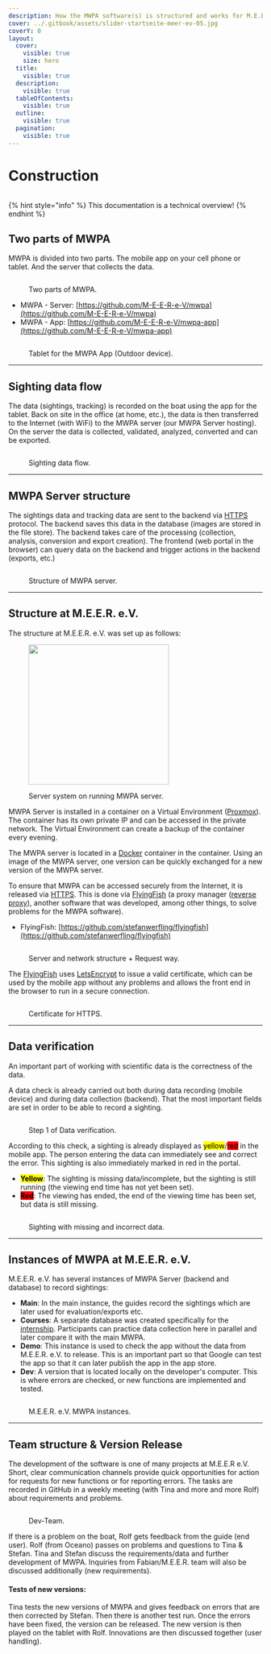 ```yaml
---
description: How the MWPA software(s) is structured and works for M.E.E.R. e.V.
cover: ../.gitbook/assets/slider-startseite-meer-ev-05.jpg
coverY: 0
layout:
  cover:
    visible: true
    size: hero
  title:
    visible: true
  description:
    visible: true
  tableOfContents:
    visible: true
  outline:
    visible: true
  pagination:
    visible: true
---
```


# Construction

<figure><img src="../.gitbook/assets/whale-ico.png" alt=""><figcaption></figcaption></figure>

{% hint style="info" %}
This documentation is a technical overview!
{% endhint %}

## Two parts of MWPA

MWPA is divided into two parts.  The mobile app on your cell phone or tablet. And the server that collects the data.

<figure><img src="../.gitbook/assets/meer_appparts.png" alt=""><figcaption><p>Two parts of MWPA.</p></figcaption></figure>

* MWPA - Server: [https://github.com/M-E-E-R-e-V/mwpa](https://github.com/M-E-E-R-e-V/mwpa)
* MWPA - App: [https://github.com/M-E-E-R-e-V/mwpa-app](https://github.com/M-E-E-R-e-V/mwpa-app)

<figure><img src="../.gitbook/assets/Newsbeitrag_App.png" alt=""><figcaption><p>Tablet for the MWPA App (Outdoor device).</p></figcaption></figure>



***

## Sighting data flow

The data (sightings, tracking) is recorded on the boat using the app for the tablet. Back on site in the office (at home, etc.), the data is then transferred to the Internet (with WiFi) to the MWPA server (our MWPA Server hosting). On the server the data is collected, validated, analyzed, converted and can be exported.

<figure><img src="../.gitbook/assets/sighting_flow.png" alt=""><figcaption><p>Sighting data flow.</p></figcaption></figure>



***

## MWPA Server structure

The sightings data and tracking data are sent to the backend via [HTTPS](https://de.wikipedia.org/wiki/Hypertext\_Transfer\_Protocol\_Secure) protocol. The backend saves this data in the database (images are stored in the file store). The backend takes care of the processing (collection, analysis, conversion and export creation). The frontend (web portal in the browser) can query data on the backend and trigger actions in the backend (exports, etc.)

<figure><img src="../.gitbook/assets/mwpa_server_structure.png" alt=""><figcaption><p>Structure of MWPA server.</p></figcaption></figure>



***

## Structure at M.E.E.R. e.V.

The structure at M.E.E.R. e.V. was set up as follows:

<figure><img src="../.gitbook/assets/mwpa_server_system (1).png" alt="" width="278"><figcaption><p>Server system on running MWPA server.</p></figcaption></figure>

MWPA Server is installed in a container on a Virtual Environment ([Proxmox](https://www.proxmox.com/de/)). The container has its own private IP and can be accessed in the private network. The Virtual Environment can create a backup of the container every evening.&#x20;

The MWPA server is located in a [Docker](https://www.docker.com/) container in the container. Using an image of the MWPA server, one version can be quickly exchanged for a new version of the MWPA server.

To ensure that MWPA can be accessed securely from the Internet, it is released via [HTTPS](https://de.wikipedia.org/wiki/Hypertext\_Transfer\_Protocol\_Secure). This is done via [FlyingFish](https://flying-fish.gitbook.io/flyingfish/) (a proxy manager ([reverse proxy](https://de.wikipedia.org/wiki/Reverse\_Proxy)), another software that was developed, among other things, to solve problems for the MWPA software).

* FlyingFish: [https://github.com/stefanwerfling/flyingfish](https://github.com/stefanwerfling/flyingfish)

<figure><img src="../.gitbook/assets/mwpa_server_request.png" alt=""><figcaption><p>Server and network structure + Request way. </p></figcaption></figure>

The [FlyingFish](https://flying-fish.gitbook.io/flyingfish/) uses [LetsEncrypt](https://letsencrypt.org/de/) to issue a valid certificate, which can be used by the mobile app without any problems and allows the front end in the browser to run in a secure connection.

<figure><img src="../.gitbook/assets/mwpa_certificate.png" alt=""><figcaption><p>Certificate for HTTPS.</p></figcaption></figure>



***

## Data verification

An important part of working with scientific data is the correctness of the data.

A data check is already carried out both during data recording (mobile device) and during data collection (backend). That the most important fields are set in order to be able to record a sighting.

<figure><img src="../.gitbook/assets/mwpa_dataverification.png" alt=""><figcaption><p>Step 1 of Data verification.</p></figcaption></figure>

According to this check, a sighting is already displayed as <mark style="background-color:yellow;">yellow</mark>/<mark style="background-color:red;">red</mark> in the mobile app. The person entering the data can immediately see and correct the error. This sighting is also immediately marked in red in the portal.

* <mark style="background-color:yellow;">**Yellow**</mark>: The sighting is missing data/incomplete, but the sighting is still running (the viewing end time has not yet been set).
* <mark style="background-color:red;">**Red**</mark>: The viewing has ended, the end of the viewing time has been set, but data is still missing.

<figure><img src="../.gitbook/assets/mwpa_dataverification_errors.png" alt=""><figcaption><p>Sighting with missing and incorrect data.</p></figcaption></figure>

***

## Instances of MWPA at M.E.E.R. e.V.

M.E.E.R. e.V. has several instances of MWPA Server (backend and database) to record sightings:

* **Main**: In the main instance, the guides record the sightings which are later used for evaluation/exports etc.
* **Courses**: A separate database was created specifically for the [internship](https://m-e-e-r.de/delfine-erleben/praktikumskurse/). Participants can practice data collection here in parallel and later compare it with the main MWPA.
* **Demo**: This instance is used to check the app without the data from M.E.E.R. e.V. to release. This is an important part so that Google can test the app so that it can later publish the app in the app store.
* **Dev**: A version that is located locally on the developer's computer. This is where errors are checked, or new functions are implemented and tested.



<figure><img src="../.gitbook/assets/mwpa_instances.png" alt=""><figcaption><p>M.E.E.R. e.V. MWPA instances.</p></figcaption></figure>



***

## Team structure & Version Release

The development of the software is one of many projects at M.E.E.R e.V. Short, clear communication channels provide quick opportunities for action for requests for new functions or for reporting errors. The tasks are recorded in GitHub in a weekly meeting (with Tina and more and more Rolf) about requirements and problems.

<figure><img src="../.gitbook/assets/mwpa_team.png" alt=""><figcaption><p>Dev-Team.</p></figcaption></figure>

If there is a problem on the boat, Rolf gets feedback from the guide (end user). Rolf (from Oceano) passes on problems and questions to Tina & Stefan. Tina and Stefan discuss the requirements/data and further development of MWPA. Inquiries from Fabian/M.E.E.R. team will also be discussed additionally (new requirements).

#### Tests of new versions:

Tina tests the new versions of MWPA and gives feedback on errors that are then corrected by Stefan. Then there is another test run. Once the errors have been fixed, the version can be released. The new version is then played on the tablet with Rolf. Innovations are then discussed together (user handling).
